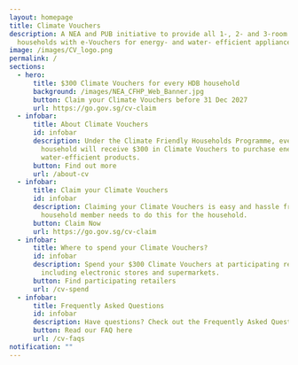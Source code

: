 ```yaml
---
layout: homepage
title: Climate Vouchers
description: A NEA and PUB initiative to provide all 1-, 2- and 3-room HDB
  households with e-Vouchers for energy- and water- efficient appliances.
image: /images/CV_logo.png
permalink: /
sections:
  - hero:
      title: $300 Climate Vouchers for every HDB household
      background: /images/NEA_CFHP_Web_Banner.jpg
      button: Claim your Climate Vouchers before 31 Dec 2027
      url: https://go.gov.sg/cv-claim
  - infobar:
      title: About Climate Vouchers
      id: infobar
      description: Under the Climate Friendly Households Programme, every HDB
        household will receive $300 in Climate Vouchers to purchase energy- and
        water-efficient products.
      button: Find out more
      url: /about-cv
  - infobar:
      title: Claim your Climate Vouchers
      id: infobar
      description: Claiming your Climate Vouchers is easy and hassle free! Only one
        household member needs to do this for the household.
      button: Claim Now
      url: https://go.gov.sg/cv-claim
  - infobar:
      title: Where to spend your Climate Vouchers?
      id: infobar
      description: Spend your $300 Climate Vouchers at participating retailers,
        including electronic stores and supermarkets.
      button: Find participating retailers
      url: /cv-spend
  - infobar:
      title: Frequently Asked Questions
      id: infobar
      description: Have questions? Check out the Frequently Asked Questions.
      button: Read our FAQ here
      url: /cv-faqs
notification: ""
---
```

